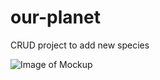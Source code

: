 # our-planet
CRUD project to add new species

![Image of Mockup](https://github.com/DobroTora/our-planet/issues/1)
